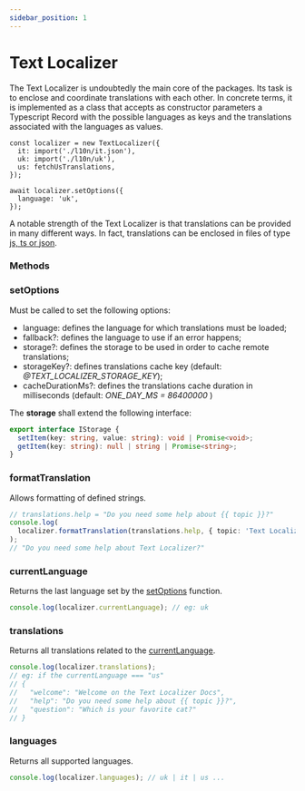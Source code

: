 ```yaml
---
sidebar_position: 1
---
```


# Text Localizer

The Text Localizer is undoubtedly the main core of the packages. Its task is to enclose and coordinate translations with each other.
In concrete terms, it is implemented as a class that accepts as constructor parameters a Typescript Record with the possible languages as keys and the translations associated with the languages as values.

```tsx
const localizer = new TextLocalizer({
  it: import('./l10n/it.json'),
  uk: import('./l10n/uk'),
  us: fetchUsTranslations,
});

await localizer.setOptions({
  language: 'uk',
});
```

A notable strength of the Text Localizer is that translations can be provided in many different ways.
In fact, translations can be enclosed in files of type [js, ts or json](/docs/basic-tutorial/js-ts/setup).

### Methods

### setOptions

Must be called to set the following options:

- language: defines the language for which translations must be loaded;
- fallback?: defines the language to use if an error happens;
- storage?: defines the storage to be used in order to cache remote translations;
- storageKey?: defines translations cache key (default: _@TEXT_LOCALIZER_STORAGE_KEY_);
- cacheDurationMs?: defines the translations cache duration in milliseconds (default: _ONE_DAY_MS = 86400000_ )

The **storage** shall extend the following interface:

```ts
export interface IStorage {
  setItem(key: string, value: string): void | Promise<void>;
  getItem(key: string): null | string | Promise<string>;
}
```

### formatTranslation

Allows formatting of defined strings.

```ts
// translations.help = "Do you need some help about {{ topic }}?"
console.log(
  localizer.formatTranslation(translations.help, { topic: 'Text Localizer' })
);
// "Do you need some help about Text Localizer?"
```

### currentLanguage

Returns the last language set by the [setOptions](#setoptions) function.

```ts
console.log(localizer.currentLanguage); // eg: uk
```

### translations

Returns all translations related to the [currentLanguage](#currentlanguage).

```ts
console.log(localizer.translations);
// eg: if the currentLanguage === "us"
// {
//   "welcome": "Welcome on the Text Localizer Docs",
//   "help": "Do you need some help about {{ topic }}?",
//   "question": "Which is your favorite cat?"
// }
```

### languages

Returns all supported languages.

```ts
console.log(localizer.languages); // uk | it | us ...
```
